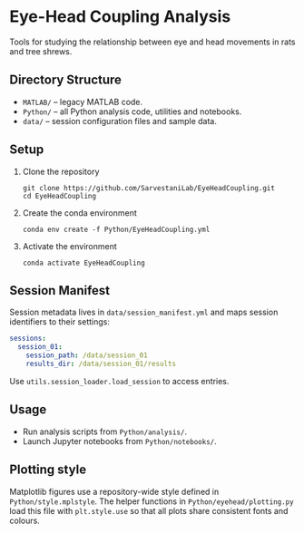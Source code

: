 # Eye-Head Coupling Analysis

Tools for studying the relationship between eye and head movements in rats and tree shrews.

## Directory Structure
- `MATLAB/` – legacy MATLAB code.
- `Python/` – all Python analysis code, utilities and notebooks.
- `data/` – session configuration files and sample data.

## Setup
1. Clone the repository
   ```
   git clone https://github.com/SarvestaniLab/EyeHeadCoupling.git
   cd EyeHeadCoupling
   ```
2. Create the conda environment
   ```
   conda env create -f Python/EyeHeadCoupling.yml
   ```
3. Activate the environment
   ```
   conda activate EyeHeadCoupling
   ```

## Session Manifest
Session metadata lives in `data/session_manifest.yml` and maps session identifiers to their settings:
```yaml
sessions:
  session_01:
    session_path: /data/session_01
    results_dir: /data/session_01/results
```

Use `utils.session_loader.load_session` to access entries.

## Usage
- Run analysis scripts from `Python/analysis/`.
- Launch Jupyter notebooks from `Python/notebooks/`.

## Plotting style
Matplotlib figures use a repository-wide style defined in `Python/style.mplstyle`.
The helper functions in `Python/eyehead/plotting.py` load this file with
``plt.style.use`` so that all plots share consistent fonts and colours.
